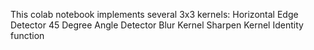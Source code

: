 This colab notebook implements several 3x3 kernels:
Horizontal Edge Detector
45 Degree Angle Detector
Blur Kernel
Sharpen Kernel
Identity function 

